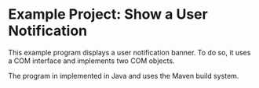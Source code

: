 # Example Project: Show a User Notification

This example program displays a user notification banner. To do so, it uses a COM interface
and implements two COM objects.

The program in implemented in Java and uses the Maven build system.
